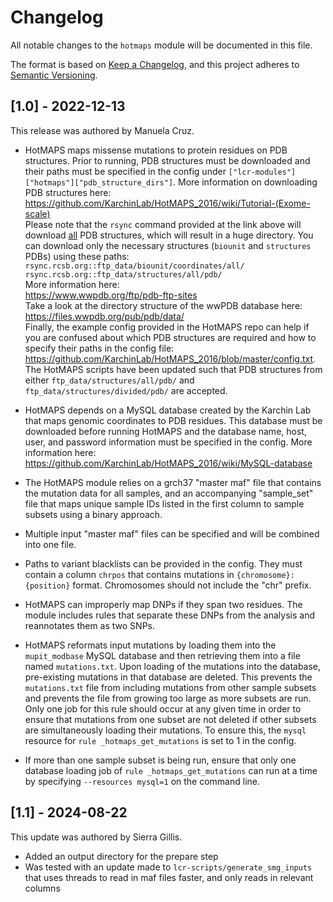 # Changelog

All notable changes to the `hotmaps` module will be documented in this file.

The format is based on [Keep a Changelog](https://keepachangelog.com/en/1.0.0/),
and this project adheres to [Semantic Versioning](https://semver.org/spec/v2.0.0.html).

## [1.0] - 2022-12-13

This release was authored by Manuela Cruz.

- HotMAPS maps missense mutations to protein residues on PDB structures. Prior to running, PDB structures must be downloaded and their paths must be specified in the config under `["lcr-modules"]["hotmaps"]["pdb_structure_dirs"]`. More information on downloading PDB structures here: https://github.com/KarchinLab/HotMAPS_2016/wiki/Tutorial-(Exome-scale) <br />
Please note that the `rsync` command provided at the link above will download <ins>all</ins> PDB structures, which will result in a huge directory. You can download only the necessary structures (`biounit` and `structures` PDBs) using these paths:<br />
`rsync.rcsb.org::ftp_data/biounit/coordinates/all/`<br />
`rsync.rcsb.org::ftp_data/structures/all/pdb/`<br />
More information here:<br />
https://www.wwpdb.org/ftp/pdb-ftp-sites <br />
Take a look at the directory structure of the wwPDB database here:<br />
https://files.wwpdb.org/pub/pdb/data/ <br />
Finally, the example config provided in the HotMAPS repo can help if you are confused about which PDB structures are required and how to specify their paths in the config file: https://github.com/KarchinLab/HotMAPS_2016/blob/master/config.txt. The HotMAPS scripts have been updated such that PDB structures from either `ftp_data/structures/all/pdb/` and `ftp_data/structures/divided/pdb/` are accepted.

- HotMAPS depends on a MySQL database created by the Karchin Lab that maps genomic coordinates to PDB residues. This database must be downloaded before running HotMAPS and the database name, host, user, and password information must be specified in the config. More information here: https://github.com/KarchinLab/HotMAPS_2016/wiki/MySQL-database

- The HotMAPS module relies on a grch37 "master maf" file that contains the mutation data for all samples, and an accompanying "sample_set" file that maps unique sample IDs listed in the first column to sample subsets using a binary approach.

- Multiple input "master maf" files can be specified and will be combined into one file.

- Paths to variant blacklists can be provided in the config. They must contain a column `chrpos` that contains mutations in `{chromosome}:{position}` format. Chromosomes should not include the "chr" prefix.

- HotMAPS can improperly map DNPs if they span two residues. The module includes rules that separate these DNPs from the analysis and reannotates them as two SNPs.

- HotMAPS reformats input mutations by loading them into the `mupit_modbase` MySQL database and then retrieving them into a file named `mutations.txt`. Upon loading of the mutations into the database, pre-existing mutations in that database are deleted. This prevents the `mutations.txt` file from including mutations from other sample subsets and prevents the file from growing too large as more subsets are run. Only one job for this rule should occur at any given time in order to ensure that mutations from one subset are not deleted if other subsets are simultaneously loading their mutations. To ensure this, the `mysql` resource for  `rule _hotmaps_get_mutations` is set to 1 in the config.

- If more than one sample subset is being run, ensure that only one database loading job of `rule _hotmaps_get_mutations` can run at a time by specifying `--resources mysql=1` on the command line.

## [1.1] - 2024-08-22

This update was authored by Sierra Gillis.

- Added an output directory for the prepare step
- Was tested with an update made to `lcr-scripts/generate_smg_inputs` that uses threads to read in maf files faster, and only reads in relevant columns